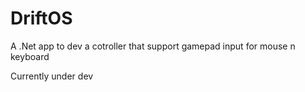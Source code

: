 # DriftOS
A .Net app to dev a cotroller that support gamepad input for mouse n keyboard

Currently under dev